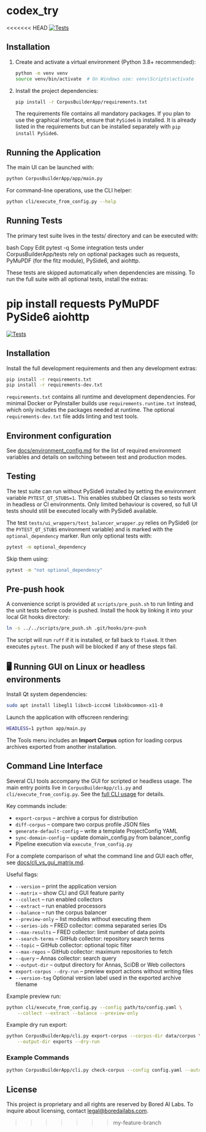 # codex_try

<<<<<<< HEAD
[![Tests](https://github.com/OWNER/REPO/actions/workflows/test.yml/badge.svg)](https://github.com/OWNER/REPO/actions/workflows/test.yml)

## Installation

1. Create and activate a virtual environment (Python 3.8+ recommended):
   ```bash
   python -m venv venv
   source venv/bin/activate  # On Windows use: venv\Scripts\activate
   ```
2. Install the project dependencies:
   ```bash
   pip install -r CorpusBuilderApp/requirements.txt
   ```
   The requirements file contains all mandatory packages. If you plan to use the
   graphical interface, ensure that `PySide6` is installed. It is already listed
   in the requirements but can be installed separately with `pip install PySide6`.

## Running the Application

The main UI can be launched with:
```bash
python CorpusBuilderApp/app/main.py
```
For command-line operations, use the CLI helper:
```bash
python cli/execute_from_config.py --help
```

## Running Tests

The primary test suite lives in the tests/ directory and can be executed with:

bash
Copy
Edit
pytest -q
Some integration tests under CorpusBuilderApp/tests rely on optional packages
such as requests, PyMuPDF (for the fitz module), PySide6, and aiohttp.

These tests are skipped automatically when dependencies are missing.
To run the full suite with all optional tests, install the extras:

pip install requests PyMuPDF PySide6 aiohttp
=======

[![Tests](https://github.com/tulipoaaaaa/codex_try/actions/workflows/test.yml/badge.svg)](https://github.com/tulipoaaaaa/codex_try/actions/workflows/test.yml)

## Installation

Install the full development requirements and then any development extras:

```bash
pip install -r requirements.txt
pip install -r requirements-dev.txt
```

`requirements.txt` contains all runtime and development dependencies. For
minimal Docker or PyInstaller builds use `requirements.runtime.txt` instead,
which only includes the packages needed at runtime. The optional
`requirements-dev.txt` file adds linting and test tools.

## Environment configuration

See [docs/environment_config.md](docs/environment_config.md) for the list of
required environment variables and details on switching between test and
production modes.

## Testing

The test suite can run without PySide6 installed by setting the environment
variable `PYTEST_QT_STUBS=1`. This enables stubbed Qt classes so tests work in
headless or CI environments. Only limited behaviour is covered, so full UI
tests should still be executed locally with PySide6 available.

The test `tests/ui_wrappers/test_balancer_wrapper.py` relies on PySide6 (or the
`PYTEST_QT_STUBS` environment variable) and is marked with the
`optional_dependency` marker. Run only optional tests with:

```bash
pytest -m optional_dependency
```

Skip them using:

```bash
pytest -m "not optional_dependency"
```

## Pre-push hook

A convenience script is provided at `scripts/pre_push.sh` to run linting and the
unit tests before code is pushed. Install the hook by linking it into your local
Git hooks directory:

```bash
ln -s ../../scripts/pre_push.sh .git/hooks/pre-push
```

The script will run `ruff` if it is installed, or fall back to `flake8`. It then
executes `pytest`. The push will be blocked if any of these steps fail.

## 🖥️ Running GUI on Linux or headless environments

Install Qt system dependencies:

```bash
sudo apt install libegl1 libxcb-icccm4 libxkbcommon-x11-0
```

Launch the application with offscreen rendering:

```bash
HEADLESS=1 python app/main.py
```

The Tools menu includes an **Import Corpus** option for loading corpus archives exported from another installation.

## Command Line Interface

Several CLI tools accompany the GUI for scripted or headless usage. The main
entry points live in `CorpusBuilderApp/cli.py` and `cli/execute_from_config.py`.
See the [full CLI usage](docs/user_guide.md#using-the-cli) for details.

Key commands include:

- `export-corpus` – archive a corpus for distribution
- `diff-corpus` – compare two corpus profile JSON files
- `generate-default-config` – write a template ProjectConfig YAML
- `sync-domain-config` – update domain_config.py from balancer_config
- Pipeline execution via `execute_from_config.py`

For a complete comparison of what the command line and GUI each offer, see [docs/cli_vs_gui_matrix.md](docs/cli_vs_gui_matrix.md).

Useful flags:

- `--version` – print the application version
- `--matrix` – show CLI and GUI feature parity
- `--collect` – run enabled collectors
- `--extract` – run enabled processors
- `--balance` – run the corpus balancer
- `--preview-only` – list modules without executing them
- `--series-ids` – FRED collector: comma separated series IDs
- `--max-results` – FRED collector: limit number of data points
- `--search-terms` – GitHub collector: repository search terms
- `--topic` – GitHub collector: optional topic filter
- `--max-repos` – GitHub collector: maximum repositories to fetch
- `--query` – Annas collector: search query
- `--output-dir` – output directory for Annas, SciDB or Web collectors
- `export-corpus --dry-run` – preview export actions without writing files
- `--version-tag`     Optional version label used in the exported archive filename

Example preview run:
```bash
python cli/execute_from_config.py --config path/to/config.yaml \
    --collect --extract --balance --preview-only
```

Example dry run export:
```bash
python CorpusBuilderApp/cli.py export-corpus --corpus-dir data/corpus \
    --output-dir exports --dry-run
```

### Example Commands
```bash
python CorpusBuilderApp/cli.py check-corpus --config config.yaml --auto-fix
```

## License

This project is proprietary and all rights are reserved by Bored AI Labs.
To inquire about licensing, contact [legal@boredailabs.com](mailto:legal@boredailabs.com).

>>>>>>> my-feature-branch

